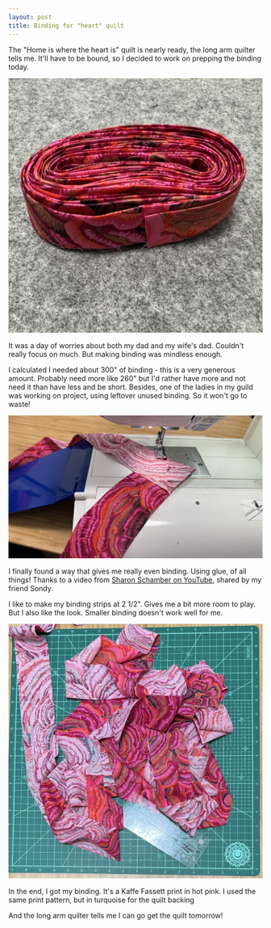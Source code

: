 ```yaml
---
layout: post
title: Binding for "heart" quilt
---
```

The "Home is where the heart is" quilt is nearly ready, the long arm quilter tells me. It'll have to be bound, so I decided to work on prepping the binding today.

<img src="/images/fassett-binding-finished.jpg" alt="Hot pink fabric cut into quilt binding, rolled, sitting on a grey felt mat.">

It was a day of worries about both my dad and my wife's dad. Couldn't really focus on much. But making binding was mindless enough. 

I calculated I needed about 300" of binding - this is a very generous amount. Probably need more like 260" but I'd rather have more and not need it than have less and be short. Besides, one of the ladies in my guild was working on project, using leftover unused binding. So it won't go to waste!

<img src="/images/fassett-binding-sewing.jpg" alt="Two strips of hot pink fabrics, right sides together, being stitched at an angle on a sewing machine.">

I finally found a way that gives me really even binding. Using glue, of all things! Thanks to a video from [Sharon Schamber on YouTube](https://youtu.be/a2hWQ5-ZccE?si=2UBplck4xvEHVnYv&t=145), shared by my friend Sondy.

I like to make my binding strips at 2 1/2". Gives me a bit more room to play. But I also like the look. Smaller binding doesn't work well for me.

<img src="/images/fassett-binding-pile.jpg" alt="A two and a half inch long strip of hot pink fabric on a green cutting mat.">

In the end, I got my binding. It's a Kaffe Fassett print in hot pink. I used the same print pattern, but in turquoise for the quilt backing

And the long arm quilter tells me I can go get the quilt tomorrow!
